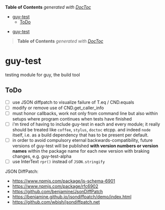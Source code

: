 <!-- START doctoc generated TOC please keep comment here to allow auto update -->
<!-- DON'T EDIT THIS SECTION, INSTEAD RE-RUN doctoc TO UPDATE -->
**Table of Contents**  *generated with [DocToc](https://github.com/thlorenz/doctoc)*

- [guy-test](#guy-test)
  - [ToDo](#todo)

<!-- END doctoc generated TOC please keep comment here to allow auto update -->



- [guy-test](#guy-test)

> **Table of Contents**  *generated with [DocToc](http://doctoc.herokuapp.com/)*


# guy-test
testing module for guy, the build tool

<!--
GUY

good
go
great

utility
ursa

you
yearn
yellow
yarn
yet
why
yak

go-use-yak

great useful yak

 -->

## ToDo

* [ ] use JSON diffpatch to visualize failure of T.eq / CND.equals
* [ ] modify or remove use of CND.get_caller_info
* [ ] must honor callbacks, work not only from command line but also within setups where program continues
  when tests have finished
* [ ] i'm tired of having to include guy-test in each and every module; it really should be treated like
  `coffee`, `stylus`, `doctoc` etcpp. and indeed `node` itself, i.e. as a build dependency that
  has to be present per default.
* [ ] in order to avoid compulsory eternal backwards-compatibility, future versions of guy-test will
  be published **with version numbers or version names** within the package name for each new version
  with braking changes, e.g. guy-test-alpha
* [ ] use InterText `rpr()` instead of `JSON.stringify`

JSON DiffPatch:
* https://www.npmjs.com/package/js-schema-6901
* https://www.npmjs.com/package/rfc6902
* https://github.com/benjamine/JsonDiffPatch
* https://benjamine.github.io/jsondiffpatch/demo/index.html
* https://github.com/wbish/jsondiffpatch.net




